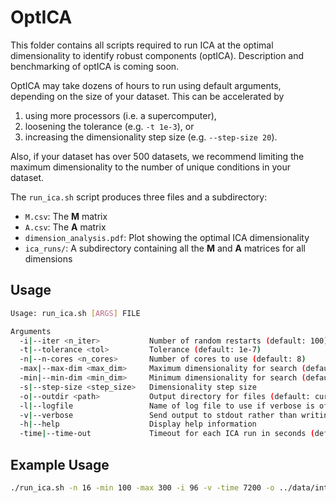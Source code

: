 # OptICA
This folder contains all scripts required to run ICA at the optimal dimensionality to identify robust components (optICA). Description and benchmarking of optICA is coming soon.

OptICA may take dozens of hours to run using default arguments, depending on the size of your dataset. This can be accelerated by
1. using more processors (i.e. a supercomputer),
1. loosening the tolerance (e.g. `-t 1e-3`), or
1. increasing the dimensionality step size (e.g. `--step-size 20`).

Also, if your dataset has over 500 datasets, we recommend limiting the maximum dimensionality to the number of unique conditions in your dataset.

The `run_ica.sh` script produces three files and a subdirectory:
- `M.csv`: The **M** matrix
- `A.csv`: The **A** matrix
- `dimension_analysis.pdf`: Plot showing the optimal ICA dimensionality
- `ica_runs/`: A subdirectory containing all the **M** and **A** matrices for all dimensions

## Usage
```bash
Usage: run_ica.sh [ARGS] FILE

Arguments
  -i|--iter <n_iter>	       Number of random restarts (default: 100)
  -t|--tolerance <tol>         Tolerance (default: 1e-7)
  -n|--n-cores <n_cores>       Number of cores to use (default: 8)
  -max|--max-dim <max_dim>     Maximum dimensionality for search (default: n_samples)
  -min|--min-dim <min_dim>     Minimum dimensionality for search (default: 20)
  -s|--step-size <step_size>   Dimensionality step size
  -o|--outdir <path>           Output directory for files (default: current directory)
  -l|--logfile                 Name of log file to use if verbose is off (default: ica.log)
  -v|--verbose                 Send output to stdout rather than writing to file
  -h|--help                    Display help information
  -time|--time-out             Timeout for each ICA run in seconds (default: 7200)
```
## Example Usage
```bash
./run_ica.sh -n 16 -min 100 -max 300 -i 96 -v -time 7200 -o ../data/interim/ ../data/processed_data/log_tpm_norm.csv
```

